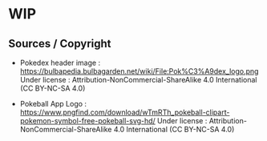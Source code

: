 # WIP

## Sources / Copyright 
- Pokedex header image : 
    https://bulbapedia.bulbagarden.net/wiki/File:Pok%C3%A9dex_logo.png
    Under license : 
    Attribution-NonCommercial-ShareAlike 4.0 International (CC BY-NC-SA 4.0) 

- Pokeball App Logo :
    https://www.pngfind.com/download/wTmRTh_pokeball-clipart-pokemon-symbol-free-pokeball-svg-hd/
    Under license :
    Attribution-NonCommercial-ShareAlike 4.0 International (CC BY-NC-SA 4.0) 